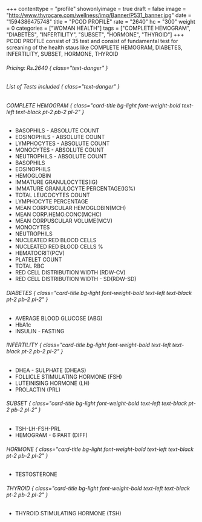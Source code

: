 +++
contenttype = "profile"
showonlyimage = true
draft = false
image = "http://www.thyrocare.com/wellness/img/Banner/P531_banner.jpg"
date = "1594386475748"
title = "PCOD PROFILE"
rate = "2640"
hc = "300"
weight = 0
categories = ["WOMAN HEALTH"]
tags = ["COMPLETE HEMOGRAM", "DIABETES", "INFERTILITY", "SUBSET", "HORMONE", "THYROID"]
+++
PCOD PROFILE consist of 35 test and consist of fundamental test for screaning of the health staus like COMPLETE HEMOGRAM, DIABETES, INFERTILITY, SUBSET, HORMONE, THYROID
<!--more-->
###### Pricing: Rs.2640 { class="text-danger" }

###### List of Tests included { class="text-danger" }

###### COMPLETE HEMOGRAM { class="card-title bg-light font-weight-bold text-left text-black pt-2 pb-2 pl-2" } 
* BASOPHILS - ABSOLUTE COUNT
* EOSINOPHILS - ABSOLUTE COUNT
* LYMPHOCYTES - ABSOLUTE COUNT
* MONOCYTES - ABSOLUTE COUNT
* NEUTROPHILS - ABSOLUTE COUNT
* BASOPHILS
* EOSINOPHILS
* HEMOGLOBIN
* IMMATURE GRANULOCYTES(IG)
* IMMATURE GRANULOCYTE PERCENTAGE(IG%)
* TOTAL LEUCOCYTES COUNT
* LYMPHOCYTE PERCENTAGE
* MEAN CORPUSCULAR HEMOGLOBIN(MCH)
* MEAN CORP.HEMO.CONC(MCHC)
* MEAN CORPUSCULAR VOLUME(MCV)
* MONOCYTES
* NEUTROPHILS
* NUCLEATED RED BLOOD CELLS
* NUCLEATED RED BLOOD CELLS %
* HEMATOCRIT(PCV)
* PLATELET COUNT
* TOTAL RBC
* RED CELL DISTRIBUTION WIDTH (RDW-CV)
* RED CELL DISTRIBUTION WIDTH - SD(RDW-SD)
###### DIABETES { class="card-title bg-light font-weight-bold text-left text-black pt-2 pb-2 pl-2" } 
* AVERAGE BLOOD GLUCOSE (ABG)
* HbA1c
* INSULIN - FASTING
###### INFERTILITY { class="card-title bg-light font-weight-bold text-left text-black pt-2 pb-2 pl-2" } 
* DHEA - SULPHATE (DHEAS)
* FOLLICLE STIMULATING HORMONE (FSH)
* LUTEINISING HORMONE (LH)
* PROLACTIN (PRL)
###### SUBSET { class="card-title bg-light font-weight-bold text-left text-black pt-2 pb-2 pl-2" } 
* TSH-LH-FSH-PRL
* HEMOGRAM - 6 PART (DIFF)
###### HORMONE { class="card-title bg-light font-weight-bold text-left text-black pt-2 pb-2 pl-2" } 
* TESTOSTERONE
###### THYROID { class="card-title bg-light font-weight-bold text-left text-black pt-2 pb-2 pl-2" } 
* THYROID STIMULATING HORMONE (TSH)

